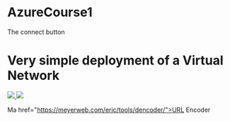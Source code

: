 # AzureCourse1

The connect button

# Very simple deployment of a Virtual Network

<a href="https://portal.azure.com/#create/Microsoft.Template/uri/https%3A%2F%2Fraw.githubusercontent.com%2Fpbcrouch%2FAzureCourse1%2Fmaster%2FRepo.json" target="_blank">
    <img src="http://azuredeploy.net/deploybutton.png"/>
</a>

<a href="http://armviz.io/#/?load=https%3A%2F%2Fraw.githubusercontent.com%2Fpbcrouch%2FAzureCourse1%2Fmaster%2FRepo.json" target="_blank">
    <img src="http://armviz.io/visualizebutton.png"/>
</a>

Ma href="https://meyerweb.com/eric/tools/dencoder/">URL Encoder</a>
